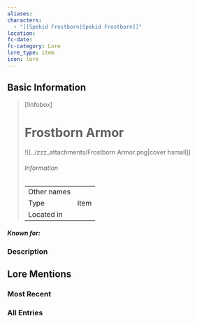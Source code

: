 ```yaml
---
aliases: 
characters:
  - "[[Spekid Frostborn|Spekid Frostborn]]"
location: 
fc-date: 
fc-category: Lore
lore_type: item
icon: lore
---
```


## Basic Information
> [!infobox]
> # Frostborn Armor
> ![[../zzz_attachments/Frostborn Armor.png|cover hsmall]]
> ###### Information
> |   |  |
> | ---- | ---- |
> | Other names | |
> | Type|item|
> | Located in | |
##### Known for:
### Description
## Lore Mentions
### Most Recent

### All Entries
